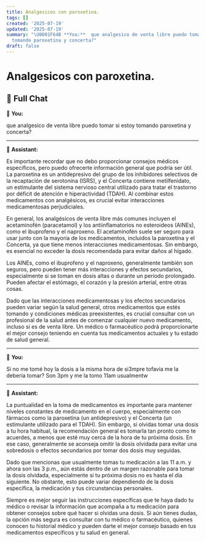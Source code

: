 ```yaml
---
title: Analgesicos con paroxetina.
tags: []
created: '2025-07-19'
updated: '2025-07-19'
summary: "\U0001F64B **You:**  que analgesico de venta libre puedo tomar si estoy
  tomando paroxetina y concerta?"
draft: false
---
```


# Analgesicos con paroxetina.

## 🧠 Full Chat

🙋 **You:**

que analgesico de venta libre puedo tomar si estoy tomando paroxetina y concerta?

---

🤖 **Assistant:**

Es importante recordar que no debo proporcionar consejos médicos específicos, pero puedo ofrecerte información general que podría ser útil. La paroxetina es un antidepresivo del grupo de los inhibidores selectivos de la recaptación de serotonina (ISRS), y el Concerta contiene metilfenidato, un estimulante del sistema nervioso central utilizado para tratar el trastorno por déficit de atención e hiperactividad (TDAH). Al combinar estos medicamentos con analgésicos, es crucial evitar interacciones medicamentosas perjudiciales.

En general, los analgésicos de venta libre más comunes incluyen el acetaminofén (paracetamol) y los antiinflamatorios no esteroideos (AINEs), como el ibuprofeno y el naproxeno. El acetaminofén suele ser seguro para usar junto con la mayoría de los medicamentos, incluidos la paroxetina y el Concerta, ya que tiene menos interacciones medicamentosas. Sin embargo, es esencial no exceder la dosis recomendada para evitar daños al hígado.

Los AINEs, como el ibuprofeno y el naproxeno, generalmente también son seguros, pero pueden tener más interacciones y efectos secundarios, especialmente si se toman en dosis altas o durante un período prolongado. Pueden afectar el estómago, el corazón y la presión arterial, entre otras cosas.

Dado que las interacciones medicamentosas y los efectos secundarios pueden variar según la salud general, otros medicamentos que estés tomando y condiciones médicas preexistentes, es crucial consultar con un profesional de la salud antes de comenzar cualquier nuevo medicamento, incluso si es de venta libre. Un médico o farmacéutico podrá proporcionarte el mejor consejo teniendo en cuenta tus medicamentos actuales y tu estado de salud general.

---

🙋 **You:**

Si no me tomé hoy la dosis a la misma hora de si3mpre tofavia me la deberia tomar? Son 3pm y me la tomo 11am usualmentw

---

🤖 **Assistant:**

La puntualidad en la toma de medicamentos es importante para mantener niveles constantes de medicamento en el cuerpo, especialmente con fármacos como la paroxetina (un antidepresivo) y el Concerta (un estimulante utilizado para el TDAH). Sin embargo, si olvidas tomar una dosis a tu hora habitual, la recomendación general es tomarla tan pronto como te acuerdes, a menos que esté muy cerca de la hora de tu próxima dosis. En ese caso, generalmente se aconseja omitir la dosis olvidada para evitar una sobredosis o efectos secundarios por tomar dos dosis muy seguidas.

Dado que mencionas que usualmente tomas tu medicación a las 11 a.m. y ahora son las 3 p.m., aún estás dentro de un margen razonable para tomar la dosis olvidada, especialmente si tu próxima dosis no es hasta el día siguiente. No obstante, esto puede variar dependiendo de la dosis específica, la medicación y tus circunstancias personales.

Siempre es mejor seguir las instrucciones específicas que te haya dado tu médico o revisar la información que acompaña a tu medicación para obtener consejos sobre qué hacer si olvidas una dosis. Si aún tienes dudas, la opción más segura es consultar con tu médico o farmacéutico, quienes conocen tu historial médico y pueden darte el mejor consejo basado en tus medicamentos específicos y tu salud en general.